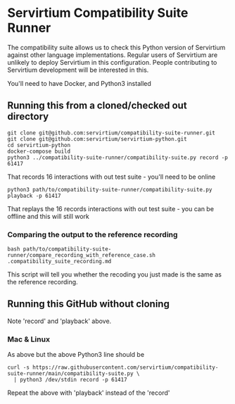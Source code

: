 # Servirtium Compatibility Suite Runner

The compatibility suite allows us to check this Python version of Servirtium against other language implementations. Regular users of Servirtium are unlikely to deploy Servirtium in this configuration. People contributing to Servirtium development will be interested in this.

You'll need to have Docker, and Python3 installed

## Running this from a cloned/checked out directory

```
git clone git@github.com:servirtium/compatibility-suite-runner.git
git clone git@github.com:servirtium/servirtium-python.git
cd servirtium-python
docker-compose build
python3 ../compatibility-suite-runner/compatibility-suite.py record -p 61417
```

That records 16 interactions with out test suite - you'll need to be online

```
python3 path/to/compatibility-suite-runner/compatibility-suite.py playback -p 61417
```

That replays the 16 records interactions with out test suite - you can be offline and this will still work

### Comparing the output to the reference recording

```
bash path/to/compatibility-suite-runner/compare_recording_with_reference_case.sh .compatibility_suite_recording.md 
```

This script will tell you whether the recoding you just made is the same as the reference recording.

## Running this GitHub without cloning

Note 'record' and 'playback' above.

### Mac & Linux

As above but the above Python3 line should be

```
curl -s https://raw.githubusercontent.com/servirtium/compatibility-suite-runner/main/compatibility-suite.py \
  | python3 /dev/stdin record -p 61417  
```

Repeat the above with 'playback' instead of the 'record'
